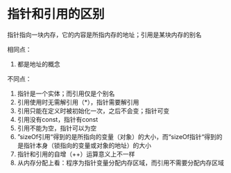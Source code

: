 # 指针和引用的区别

指针指向一块内存，它的内容是所指内存的地址；引用是某块内存的别名

相同点：

1. 都是地址的概念

不同点：

1. 指针是一个实体；而引用仅是个别名
2. 引用使用时无需解引用（*），指针需要解引用
3. 引用只能在定义时被初始化一次，之后不会变；指针可变
4. 引用没有const，指针有const
5. 引用不能为空，指针可以为空
6. ”sizeOf引用“得到的是所指向的变量（对象）的大小，而“sizeOf指针“得到的是指针本身（锁指向的变量或对象的地址）的大小
7. 指针和引用的自增（++）运算意义上不一样
8. 从内存分配上看：程序为指针变量分配内存区域，而引用不需要分配内存区域